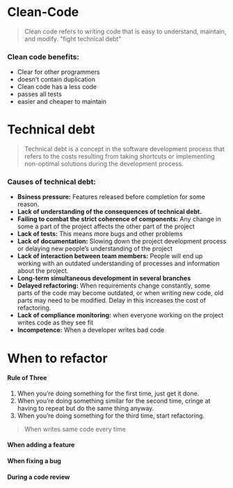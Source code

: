 # Clean-Code

> Clean code refers to writing code that is easy to understand, maintain, and modify. "fight technical debt"

### Clean code benefits:

* Clear for other programmers
* doesn’t contain duplication
* Clean code has a less code
* passes all tests
* easier and cheaper to maintain

# Technical debt

> Technical debt is a concept in the software development process that refers to the costs resulting from taking shortcuts or implementing non-optimal solutions during the development process.

### Causes of technical debt:

* **Bsiness pressure:** Features released before completion for some reason.
* **Lack of understanding of the consequences of technical debt.**
* **Failing to combat the strict coherence of components:** Any change in some a part of the project affects the other part of the project
* **Lack of tests:** This means more bugs and other problems
* **Lack of documentation:** Slowing down the project development process or delaying new people’s understanding of the project
* **Lack of interaction between team members:** People will end up working with an outdated understanding of processes and information about the project.
* **Long-term simultaneous development in several branches**
* **Delayed refactoring:** When requirements change constantly, some parts of the code may become outdated, or when writing new code, old parts may need to be modified. Delay in this increases the cost of refactoring.
* **Lack of compliance monitoring:** when everyone working on the project writes code as they see fit
* **Incompetence:** When a developer writes bad code

# When to refactor


#### Rule of Three

1. When you’re doing something for the first time, just get it done.
2. When you’re doing something similar for the second time, cringe at having to repeat but do the same thing anyway.
3. When you’re doing something for the third time, start refactoring.

> When writes same code every time

#### When adding a feature

#### When fixing a bug

#### During a code review
